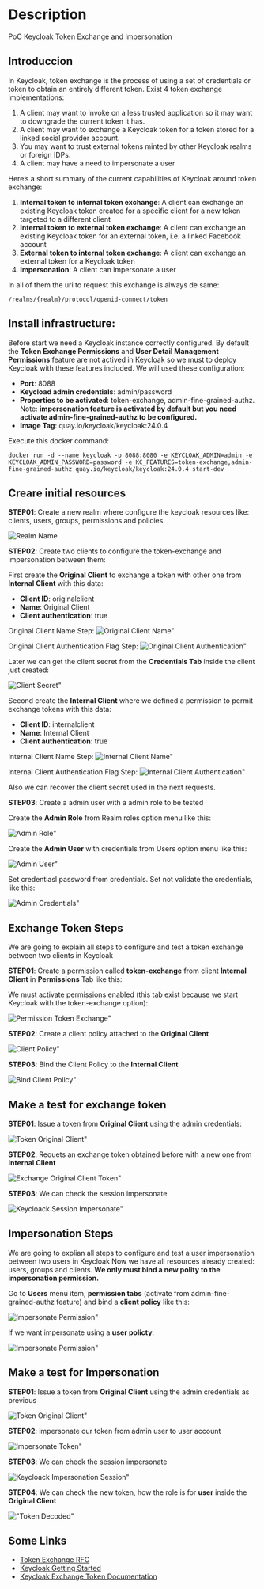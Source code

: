 # Description
PoC Keycloak Token Exchange and Impersonation

## Introduccion

In Keycloak, token exchange is the process of using a set of credentials or token to obtain an entirely different token. Exist 4 token exchange implementations:

1. A client may want to invoke on a less trusted application so it may want to downgrade the current token it has.
2. A client may want to exchange a Keycloak token for a token stored for a linked social provider account. 
3. You may want to trust external tokens minted by other Keycloak realms or foreign IDPs.
4. A client may have a need to impersonate a user

Here’s a short summary of the current capabilities of Keycloak around token exchange:

1. **Internal token to internal token exchange**: A client can exchange an existing Keycloak token created for a specific client for a new token targeted to a different client
2. **Internal token to external token exchange**: A client can exchange an existing Keycloak token for an external token, i.e. a linked Facebook account
3. **External token to internal token exchange**: A client can exchange an external token for a Keycloak token
4. **Impersonation**: A client can impersonate a user

In all of them the uri to request this exchange is always de same:

```shell
/realms/{realm}/protocol/openid-connect/token
```

## Install infrastructure:

Before start we need a Keycloak instance correctly configured. By default the **Token Exchange Permissions** and **User Detail Management Permissions** feature are not actived in Keycloak so we must to deploy Keycloak with these features included. We will used these configuration:

- **Port**: 8088
- **Keycload admin credentials**: admin/password
- **Properties to be activated**: token-exchange, admin-fine-grained-authz. Note: **impersonation feature is activated by default but you need activate admin-fine-grained-authz to be configured.**
- **Image Tag**: quay.io/keycloak/keycloak:24.0.4

Execute this docker command:

```shell
docker run -d --name keycloak -p 8088:8080 -e KEYCLOAK_ADMIN=admin -e KEYCLOAK_ADMIN_PASSWORD=password -e KC_FEATURES=token-exchange,admin-fine-grained-authz quay.io/keycloak/keycloak:24.0.4 start-dev
```

## Creare initial resources

**STEP01**: Create a new realm where configure the keycloak resources like: clients, users, groups, permissions and policies.

![Realm Name](./images/realm-name.png "Realm Name")

**STEP02**: Create two clients to configure the token-exchange and impersonation between them:

First create the **Original Client** to exchange a token with other one from **Internal Client** with this data:

- **Client ID**: originalclient
- **Name**: Original Client
- **Client authentication**: true

Original Client Name Step:
![Original Client Name"](./images/original-client-name.png "Original Client Name")

Original Client Authentication Flag Step:
![Original Client Authentication"](./images/original-client-authentication.png "Original Client Authentication")

Later we can get the client secret from the **Credentials Tab** inside the client just created:

![Client Secret"](./images/client-secret.png "Client Secret")

Second create the **Internal Client** where we defined a permission to permit exchange tokens with this data:

- **Client ID**: internalclient
- **Name**: Internal Client
- **Client authentication**: true

Internal Client Name Step:
![Internal Client Name"](./images/internal-client-name.png "Internal Client Name")

Internal Client Authentication Flag Step:
![Internal Client Authentication"](./images/internal-client-authentication.png "Internal Client Authentication")

Also we can recover the client secret used in the next requests.

**STEP03**: Create a admin user with a admin role to be tested

Create the **Admin Role** from Realm roles option menu like this:

![Admin Role"](./images/admin-role.png "Admin Role")

Create the **Admin User** with credentials from Users option menu like this:

![Admin User"](./images/admin-user.png "Admin User")

Set credentiasl password from credentials. Set not validate the credentials, like this:

![Admin Credentials"](./images/admin-credentials.png "Admin Credentials")

## Exchange Token Steps

We are going to explain all steps to configure and test a token exchange between two clients in Keycloak

**STEP01**: Create a permission called **token-exchange** from client **Internal Client** in **Permissions** Tab like this:

We must activate permissions enabled (this tab exist because we start Keycloak with the token-exchange option):

![Permission Token Exchange"](./images/permission-token-exchange.png "Permission Token Exchange")

**STEP02**: Create a client policy attached to the **Original Client**

![Client Policy"](./images/client-policy.png "Client Policy")

**STEP03**: Bind the Client Policy to the **Internal Client**

![Bind Client Policy"](./images/bind-client-policy.png "Bind Client Policy")

## Make a test for exchange token

**STEP01**: Issue a token from **Original Client** using the admin credentials:

![Token Original Client"](./images/token-original-client.png "Token Original Client")

**STEP02**: Requets an exchange token obtained before with a new one from **Internal Client**

![Exchange Original Client Token"](./images/exchange-token-internal-client.png "Exchange Original Client Token")

**STEP03**: We can check the session impersonate

![Keycloack Session Impersonate"](./images/keycloak-session.png "Keycloack Session Impersonate")

## Impersonation Steps

We are going to explian all steps to configure and test a user impersonation between two users in Keycloak
Now we have all resources already created: users, groups and clients. **We only must bind a new polity to the impersonation permission.**

Go to **Users** menu item, **permission tabs** (activate from admin-fine-grained-authz feature) and bind a **client policy** like this:

![Impersonate Permission"](./images/impersonate-permission-for-client.png "Impersonate Permission for client policy")

If we want impersonate using a **user policty**:

![Impersonate Permission"](./images/impersonate-permission-for-user.png "Impersonate Permission for user policy")

## Make a test for Impersonation

**STEP01**: Issue a token from **Original Client** using the admin credentials as previous

![Token Original Client"](./images/token-original-client.png "Token Original Client")

**STEP02**: impersonate our token from admin user to user account

![Impersonate Token"](./images/impersonate-token.png "Impersonate Token")

**STEP03**: We can check the session impersonate

![Keycloack Impersonation Session"](./images/impersonation-sessions.png "Keycloack Impersonation Session")

**STEP04**: We can check the new token, how the role is for **user** inside the **Original Client**

!["Token Decoded"](./images/token-decoded.png "Token Decoded")

## Some Links

- [Token Exchange RFC](https://datatracker.ietf.org/doc/html/rfc8693)
- [Keycloak Getting Started](https://www.keycloak.org/getting-started/getting-started-docker)
- [Keycloak Exchange Token Documentation](https://www.keycloak.org/docs/latest/securing_apps/#_token-exchange)


